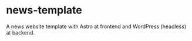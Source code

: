 # news-template
A news website template with Astro at frontend and WordPress (headless) at backend.
